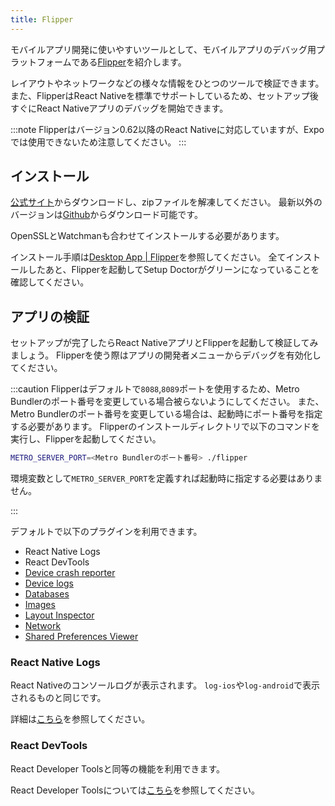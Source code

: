```yaml
---
title: Flipper
---
```


モバイルアプリ開発に使いやすいツールとして、モバイルアプリのデバッグ用プラットフォームである[Flipper](https://fbflipper.com/)を紹介します。

レイアウトやネットワークなどの様々な情報をひとつのツールで検証できます。
また、FlipperはReact Nativeを標準でサポートしているため、セットアップ後すぐにReact Nativeアプリのデバッグを開始できます。

:::note
Flipperはバージョン0.62以降のReact Nativeに対応していますが、Expoでは使用できないため注意してください。
:::

## インストール

[公式サイト](https://fbflipper.com/)からダウンロードし、zipファイルを解凍してください。
最新以外のバージョンは[Github](https://github.com/facebook/flipper/releases)からダウンロード可能です。

OpenSSLとWatchmanも合わせてインストールする必要があります。

インストール手順は[Desktop App | Flipper](https://fbflipper.com/docs/getting-started/index)を参照してください。
全てインストールしたあと、Flipperを起動してSetup Doctorがグリーンになっていることを確認してください。

## アプリの検証

セットアップが完了したらReact NativeアプリとFlipperを起動して検証してみましょう。
Flipperを使う際はアプリの開発者メニューからデバッグを有効化してください。

:::caution
Flipperはデフォルトで`8088`,`8089`ポートを使用するため、Metro Bundlerのポート番号を変更している場合被らないようにしてください。
また、Metro Bundlerのポート番号を変更している場合は、起動時にポート番号を指定する必要があります。
Flipperのインストールディレクトリで以下のコマンドを実行し、Flipperを起動してください。

```bash
METRO_SERVER_PORT=<Metro Bundlerのポート番号> ./flipper
```

環境変数として`METRO_SERVER_PORT`を定義すれば起動時に指定する必要はありません。

:::

デフォルトで以下のプラグインを利用できます。

- React Native Logs
- React DevTools
- [Device crash reporter](https://fbflipper.com/docs/features/crash-reporter-plugin)
- [Device logs](https://fbflipper.com/docs/features/logs-plugin)
- [Databases](https://fbflipper.com/docs/features/databases-plugin)
- [Images](https://fbflipper.com/docs/features/images-plugin)
- [Layout Inspector](https://fbflipper.com/docs/features/layout-plugin)
- [Network](https://fbflipper.com/docs/features/network-plugin)
- [Shared Preferences Viewer](https://fbflipper.com/docs/features/shared-preferences-plugin)

### React Native Logs

React Nativeのコンソールログが表示されます。 `log-ios`や`log-android`で表示されるものと同じです。

詳細は[こちら](https://reactnative.dev/docs/debugging#accessing-console-logs)を参照してください。

### React DevTools

React Developer Toolsと同等の機能を利用できます。

React Developer Toolsについては[こちら](https://reactnative.dev/docs/debugging#react-developer-tools)を参照してください。
